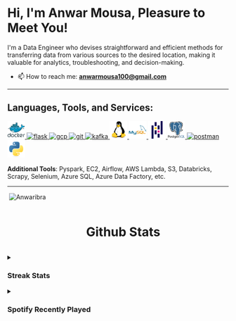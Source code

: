 # Hi, I'm Anwar Mousa, Pleasure to Meet You!

I'm a Data Engineer who devises straightforward and efficient methods for transferring data from various sources to the desired location, making it valuable for analytics, troubleshooting, and decision-making.

- 📫 How to reach me: **anwarmousa100@gmail.com**

---

## Languages, Tools, and Services:

<p align="left">   
    <a href="https://www.docker.com/" target="_blank" rel="noreferrer"> 
        <img src="https://raw.githubusercontent.com/devicons/devicon/master/icons/docker/docker-original-wordmark.svg" alt="docker" width="40">
    </a>
    <a href="https://flask.palletsprojects.com/" target="_blank" rel="noreferrer"> 
        <img src="https://www.vectorlogo.zone/logos/pocoo_flask/pocoo_flask-icon.svg" alt="flask" width="40" height="40"/>
    </a> 
    <a href="https://cloud.google.com" target="_blank" rel="noreferrer"> 
        <img src="https://www.vectorlogo.zone/logos/google_cloud/google_cloud-icon.svg" alt="gcp" width="40" height="40"/>
    </a>
    <a href="https://git-scm.com/" target="_blank" rel="noreferrer"> 
        <img src="https://www.vectorlogo.zone/logos/git-scm/git-scm-icon.svg" alt="git" width="40" height="40"/>
    </a>
    <a href="https://kafka.apache.org/" target="_blank" rel="noreferrer"> 
        <img src="https://www.vectorlogo.zone/logos/apache_kafka/apache_kafka-icon.svg" alt="kafka" width="40" height="40"/>
    </a>
    <a href="https://www.linux.org/" target="_blank" rel="noreferrer"> 
        <img src="https://raw.githubusercontent.com/devicons/devicon/master/icons/linux/linux-original.svg" alt="linux" width="40" height="40"/>
    </a>
    <a href="https://www.mysql.com/" target="_blank" rel="noreferrer"> 
        <img src="https://raw.githubusercontent.com/devicons/devicon/master/icons/mysql/mysql-original-wordmark.svg" alt="mysql" width="40" height="40"/>
    </a>
    <a href="https://pandas.pydata.org/" target="_blank" rel="noreferrer"> 
        <img src="https://raw.githubusercontent.com/devicons/devicon/2ae2a900d2f041da66e950e4d48052658d850630/icons/pandas/pandas-original.svg" alt="pandas" width="40" height="40"/>
    </a>
    <a href="https://www.postgresql.org" target="_blank" rel="noreferrer"> 
        <img src="https://raw.githubusercontent.com/devicons/devicon/master/icons/postgresql/postgresql-original-wordmark.svg" alt="postgresql" width="40" height="40"/>
    </a>
    <a href="https://postman.com" target="_blank" rel="noreferrer"> 
        <img src="https://www.vectorlogo.zone/logos/getpostman/getpostman-icon.svg" alt="postman" width="40" height="40"/>
    </a>
    <a href="https://www.python.org" target="_blank" rel="noreferrer"> 
        <img src="https://raw.githubusercontent.com/devicons/devicon/master/icons/python/python-original.svg" alt="python" width="40" height="40"/>
    </a> 
</p>

**Additional Tools**: Pyspark, EC2, Airflow, AWS Lambda, S3, Databricks, Scrapy, Selenium, Azure SQL, Azure Data Factory, etc.

---

<p>&nbsp;<img align="center" src="https://github-readme-stats.vercel.app/api?username=Anwaribra&show_icons=true&locale=en" alt="Anwaribra" /></p>
<div id="user-content-toc">
    <ul align="center">
        <summary><h1 style="display: inline-block">Github Stats</h1></summary>
    </ul>
</div>

<details>
    <summary><h3>Streak Stats</h3></summary>
    <p align="center"><img src="https://github-readme-streak-stats.herokuapp.com/?user=Anwaribra&theme=tokyonight_duo" alt="Anwaribra" /></p>
</details>

<details>
    <summary><h3>Spotify Recently Played</h3></summary>
    <br />
    <img src="https://spotify-recently-played-readme.vercel.app/api?user=31kqkihxgmvdz72fam2xukgwputq" />
</details>
